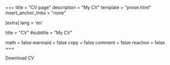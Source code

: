 +++
title = "CV page"
description = "My CV"
template = "prose.html"
insert_anchor_links = "none"

[extra]
lang = 'en'

title = "CV"
#subtitle = "My CV"

math = false
mermaid = false
copy = false
comment = false
reaction = false
+++


Download CV
